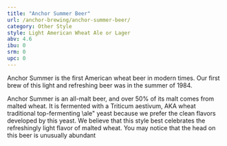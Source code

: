 ```yaml
---
title: "Anchor Summer Beer"
url: /anchor-brewing/anchor-summer-beer/
category: Other Style
style: Light American Wheat Ale or Lager
abv: 4.6
ibu: 0
srm: 0
upc: 0
---
```

Anchor Summer is the first American wheat beer in modern times. Our first brew of this light and refreshing beer was in the summer of 1984.

Anchor Summer is an all-malt beer, and over 50% of its malt comes from malted wheat. It is fermented with a Triticum aestivum, AKA wheat traditional top-fermenting \ale\" yeast because we prefer the clean flavors developed by this yeast. We believe that this style best celebrates the refreshingly light flavor of malted wheat. You may notice that the head on this beer is unusually abundant
